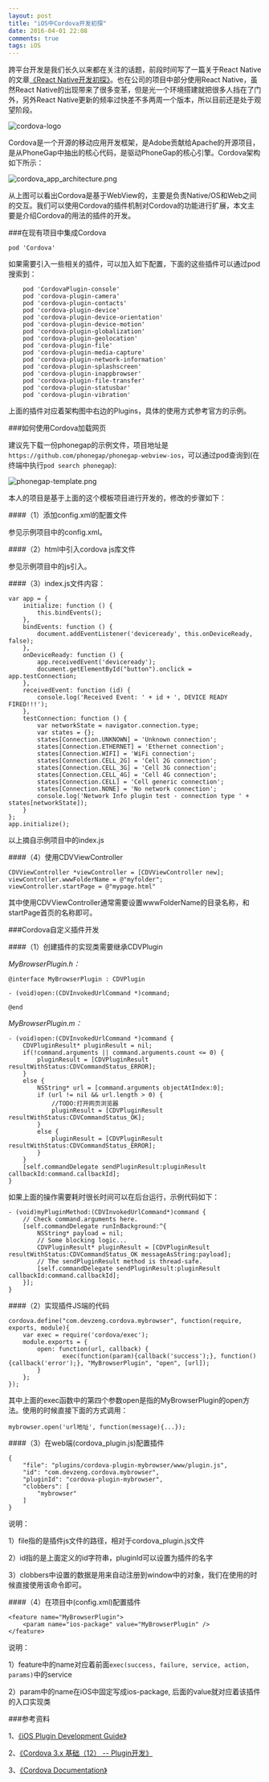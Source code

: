 ```yaml
---
layout: post
title: "iOS中Cordova开发初探"
date: 2016-04-01 22:08
comments: true
tags: iOS
---
```


跨平台开发是我们长久以来都在关注的话题，前段时间写了一篇关于React Native的文章[《React Native开发初探》](http://blog.devzeng.com/blog/hello-react-native.html)。也在公司的项目中部分使用React Native，虽然React Native的出现带来了很多变革，但是光一个环境搭建就把很多人挡在了门外，另外React Native更新的频率过快差不多两周一个版本，所以目前还是处于观望阶段。

![cordova-logo](/images/hello-cordova-ios/cordova-logo.png)

Cordova是一个开源的移动应用开发框架，是Adobe贡献给Apache的开源项目，是从PhoneGap中抽出的核心代码，是驱动PhoneGap的核心引擎。Cordova架构如下所示：

![cordova_app_architecture.png](/images/hello-cordova-ios/cordova_app_architecture.png)

从上图可以看出Cordova是基于WebView的，主要是负责Native/OS和Web之间的交互。我们可以使用Cordova的插件机制对Cordova的功能进行扩展，本文主要是介绍Cordova的用法的插件的开发。

###在现有项目中集成Cordova

```
pod 'Cordova'
```

如果需要引入一些相关的插件，可以加入如下配置，下面的这些插件可以通过pod搜索到：

```
    pod 'CordovaPlugin-console'
    pod 'cordova-plugin-camera'
    pod 'cordova-plugin-contacts'
    pod 'cordova-plugin-device'
    pod 'cordova-plugin-device-orientation'
    pod 'cordova-plugin-device-motion'
    pod 'cordova-plugin-globalization'
    pod 'cordova-plugin-geolocation'
    pod 'cordova-plugin-file'
    pod 'cordova-plugin-media-capture'
    pod 'cordova-plugin-network-information'
    pod 'cordova-plugin-splashscreen'
    pod 'cordova-plugin-inappbrowser'
    pod 'cordova-plugin-file-transfer'
    pod 'cordova-plugin-statusbar'
    pod 'cordova-plugin-vibration'
```

上面的插件对应着架构图中右边的Plugins，具体的使用方式参考官方的示例。

###如何使用Cordova加载网页

建议先下载一份phonegap的示例文件，项目地址是`https://github.com/phonegap/phonegap-webview-ios`，可以通过pod查询到(在终端中执行`pod search phonegap`):

![phonegap-template.png](/images/hello-cordova-ios/phonegap-template.png)

本人的项目是基于上面的这个模板项目进行开发的，修改的步骤如下：

####（1）添加config.xml的配置文件

参见示例项目中的config.xml。

####（2）html中引入cordova js库文件

参见示例项目中的js引入。

####（3）index.js文件内容：

```
var app = {
    initialize: function () {
        this.bindEvents();
    },
    bindEvents: function () {
        document.addEventListener('deviceready', this.onDeviceReady, false);
    },
    onDeviceReady: function () {
        app.receivedEvent('deviceready');
        document.getElementById("button").onclick = app.testConnection;
    },
    receivedEvent: function (id) {
        console.log('Received Event: ' + id + ', DEVICE READY FIRED!!!');
    },
    testConnection: function () {
        var networkState = navigator.connection.type;
        var states = {};
        states[Connection.UNKNOWN] = 'Unknown connection';
        states[Connection.ETHERNET] = 'Ethernet connection';
        states[Connection.WIFI] = 'WiFi connection';
        states[Connection.CELL_2G] = 'Cell 2G connection';
        states[Connection.CELL_3G] = 'Cell 3G connection';
        states[Connection.CELL_4G] = 'Cell 4G connection';
        states[Connection.CELL] = 'Cell generic connection';
        states[Connection.NONE] = 'No network connection';
        console.log('Network Info plugin test - connection type ' + states[networkState]);
    }
};
app.initialize();
```

以上摘自示例项目中的index.js

####（4）使用CDVViewController

```
CDVViewController *viewController = [CDVViewController new];
viewController.wwwFolderName = @"myfolder";
viewController.startPage = @"mypage.html"
```

其中使用CDVViewController通常需要设置wwwFolderName的目录名称，和startPage首页的名称即可。

###Cordova自定义插件开发

####（1）创建插件的实现类需要继承CDVPlugin

*MyBrowserPlugin.h：*

```
@interface MyBrowserPlugin : CDVPlugin

- (void)open:(CDVInvokedUrlCommand *)command;

@end
```

*MyBrowserPlugin.m：*

```
- (void)open:(CDVInvokedUrlCommand *)command {
    CDVPluginResult* pluginResult = nil;
    if(!command.arguments || command.arguments.count <= 0) {
        pluginResult = [CDVPluginResult resultWithStatus:CDVCommandStatus_ERROR];
    }
    else {
        NSString* url = [command.arguments objectAtIndex:0];
        if (url != nil && url.length > 0) {
            //TODO:打开网页浏览器
            pluginResult = [CDVPluginResult resultWithStatus:CDVCommandStatus_OK];
        }
        else {
            pluginResult = [CDVPluginResult resultWithStatus:CDVCommandStatus_ERROR];
        }
    }
    [self.commandDelegate sendPluginResult:pluginResult callbackId:command.callbackId];
}
```

如果上面的操作需要耗时很长时间可以在后台运行，示例代码如下：

```
- (void)myPluginMethod:(CDVInvokedUrlCommand*)command {
    // Check command.arguments here.
    [self.commandDelegate runInBackground:^{
        NSString* payload = nil;
        // Some blocking logic...
        CDVPluginResult* pluginResult = [CDVPluginResult resultWithStatus:CDVCommandStatus_OK messageAsString:payload];
        // The sendPluginResult method is thread-safe.
        [self.commandDelegate sendPluginResult:pluginResult callbackId:command.callbackId];
    }];
}
```

####（2）实现插件JS端的代码

```
cordova.define("com.devzeng.cordova.mybrowser", function(require, exports, module){
    var exec = require('cordova/exec');
    module.exports = {
        open: function(url, callback) {
               exec(function(param){callback('success');}, function(){callback('error');}, "MyBrowserPlugin", "open", [url]);
        }
    };
});
```

其中上面的exec函数中的第四个参数open是指的MyBrowserPlugin的open方法。使用的时候直接下面的方式调用：

```
mybrowser.open('url地址', function(message){...});
```

####（3）在web端(cordova_plugin.js)配置插件

```
{
	"file": "plugins/cordova-plugin-mybrowser/www/plugin.js",
	"id": "com.devzeng.cordova.mybrowser",
	"pluginId": "cordova-plugin-mybrowser",
	"clobbers": [
		"mybrowser"
	]
}
```

说明：

1）file指的是插件js文件的路径，相对于cordova_plugin.js文件

2）id指的是上面定义的id字符串，pluginId可以设置为插件的名字

3）clobbers中设置的数据是用来自动注册到window中的对象，我们在使用的时候直接使用该命令即可。

####（4）在项目中(config.xml)配置插件

```
<feature name="MyBrowserPlugin">
	<param name="ios-package" value="MyBrowserPlugin" />
</feature>
```

说明：

1）feature中的name对应着前面`exec(success, failure, service, action, params)`中的service

2）param中的name在iOS中固定写成ios-package, 后面的value就对应着该插件的入口实现类

###参考资料

1、[《iOS Plugin Development Guide》](http://cordova.apache.org/docs/en/6.x/guide/platforms/ios/plugin.html)

2、[《Cordova 3.x 基础（12） -- Plugin开发》](http://rensanning.iteye.com/blog/2029362)

3、[《Cordova Documentation》](http://cordova.apache.org/docs/en/latest/guide/overview/)